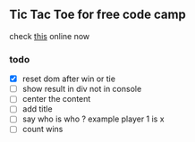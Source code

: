 ## Tic Tac Toe for free code camp
check  [this](https://jyapujuju.github.io/tic_tac_toe/) online now
### todo
- [x] reset dom after win or tie
- [ ] show result in div not in console
- [ ] center the content
- [ ] add title
- [ ] say who is who ? example player 1 is x
- [ ] count wins
